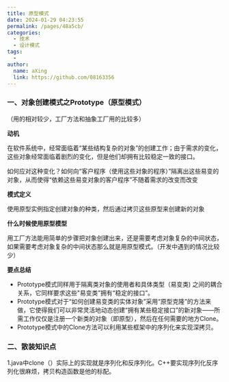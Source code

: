 ```yaml
---
title: 原型模式
date: 2024-01-29 04:23:55
permalink: /pages/48a5cb/
categories:
  - 技术
  - 设计模式
tags:
  - 
author: 
  name: aXing
  link: https://github.com/08163356
---
```


### 一、对象创建模式之Prototype（原型模式）

（用的相对较少，工厂方法和抽象工厂用的比较多）

**动机**

在软件系统中，经常面临着“某些结构复杂的对象”的创建工作；由于需求的变化，这些对象经常面临着剧烈的变化，但是他们却拥有比较稳定一致的接口。

如何应对这种变化？如何向“客户程序（使用这些对象的程序）”隔离出这些易变的对象，从而使得“依赖这些易变对象的客户程序”不随着需求的改变而改变

**模式定义**

使用原型实例指定创建对象的种类，然后通过拷贝这些原型来创建新的对象

**什么时候使用原型模型**

<!-- more -->
用工厂方法能用简单的步骤把对象创建出来，还是需要考虑对象复杂的中间状态，如果需要考虑对象复杂的中间状态那么就是用原型模式。（开发中遇到的情况比较少）

**要点总结**

- Prototype模式同样用于隔离类对象的使用者和具体类型（易变类) 之间的耦合关系，它同样要求这些"易变类”拥有“稳定的接口”。
- Prototype模式对于“如何创建易变类的实体对象”采用“原型克隆”的方法来做，它使得我们可以非常灵活地动态创建“拥有某些稳定接口”的新对象——所需工作仅仅是注册一个新类的对象（即原型），然后在任何需要的地方Clone。
- Prototype模式中的Clone方法可以利用某些框架中的序列化来实现深拷贝。

### **二、散装知识点**

1.java中clone（）实际上的实现就是序列化和反序列化。C++要实现序列化反序列化很麻烦，拷贝构造函数是他的标配。